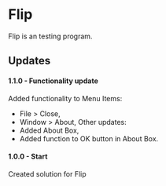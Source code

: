 # Flip

Flip is an testing program.

## Updates

#### 1.1.0 - Functionality update
Added functionality to Menu Items:
- File > Close,
- Window > About,
Other updates:
- Added About Box,
- Added function to OK button in About Box.

#### 1.0.0 - Start
Created solution for Flip
